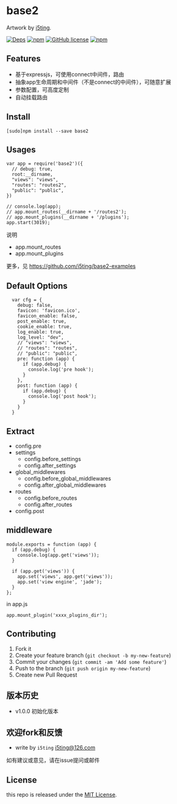 # base2


Artwork by [i5ting](http://www.github.com/i5ting/).

[![Deps](https://david-dm.org/i5ting/base2.svg)](https://david-dm.org/i5ting/base2) 
[![npm](https://img.shields.io/npm/v/base2.svg)](https://www.npmjs.com/package/base2)
[![GitHub license](https://img.shields.io/badge/license-MIT-blue.svg)](https://raw.githubusercontent.com/i5ting/base2/master/LICENSE.md)
[![npm](https://img.shields.io/npm/dt/base2.svg)](https://www.npmjs.com/package/base2)

## Features

- 基于expressjs，可使用connect中间件，路由
- 抽象app生命周期和中间件（不是connect的中间件），可随意扩展
- 参数配置，可高度定制
- 自动挂载路由

## Install

    [sudo]npm install --save base2

## Usages

```
var app = require('base2')({
  // debug: true,
  root:__dirname,
  "views": "views",
  "routes": "routes2",
  "public": "public",
})

// console.log(app);
// app.mount_routes(__dirname + '/routes2');
// app.mount_plugins(__dirname + '/plugins');
app.start(3019);
```

说明

- app.mount_routes
- app.mount_plugins

更多，见 https://github.com/i5ting/base2-examples

## Default Options

```
  var cfg = {
    debug: false,
    favicon: 'favicon.ico',
    favicon_enable: false,
    post_enable: true,
    cookie_enable: true,
    log_enable: true,
    log_level: "dev",
    // "views": "views",
    // "routes": "routes",
    // "public": "public",
    pre: function (app) {
      if (app.debug) {
        console.log('pre hook');
      }
    },
    post: function (app) {
      if (app.debug) {
        console.log('post hook');
      }
    }
  }
```

## Extract

- config.pre
- settings
  - config.before_settings
  - config.after_settings
- global_middlewares
  - config.before_global_middlewares
  - config.after_global_middlewares
- routes
  - config.before_routes
  - config.after_routes
- config.post

## middleware

```
module.exports = function (app) {
  if (app.debug) {
    console.log(app.get('views'));
  }
  
  if (app.get('views')) {
    app.set('views', app.get('views'));
    app.set('view engine', 'jade');
  }
};
```

in app.js


```
app.mount_plugin('xxxx_plugins_dir');
```

## Contributing

1. Fork it
2. Create your feature branch (`git checkout -b my-new-feature`)
3. Commit your changes (`git commit -am 'Add some feature'`)
4. Push to the branch (`git push origin my-new-feature`)
5. Create new Pull Request

## 版本历史

- v1.0.0 初始化版本

## 欢迎fork和反馈

- write by `i5ting` i5ting@126.com

如有建议或意见，请在issue提问或邮件

## License

this repo is released under the [MIT
License](http://www.opensource.org/licenses/MIT).
